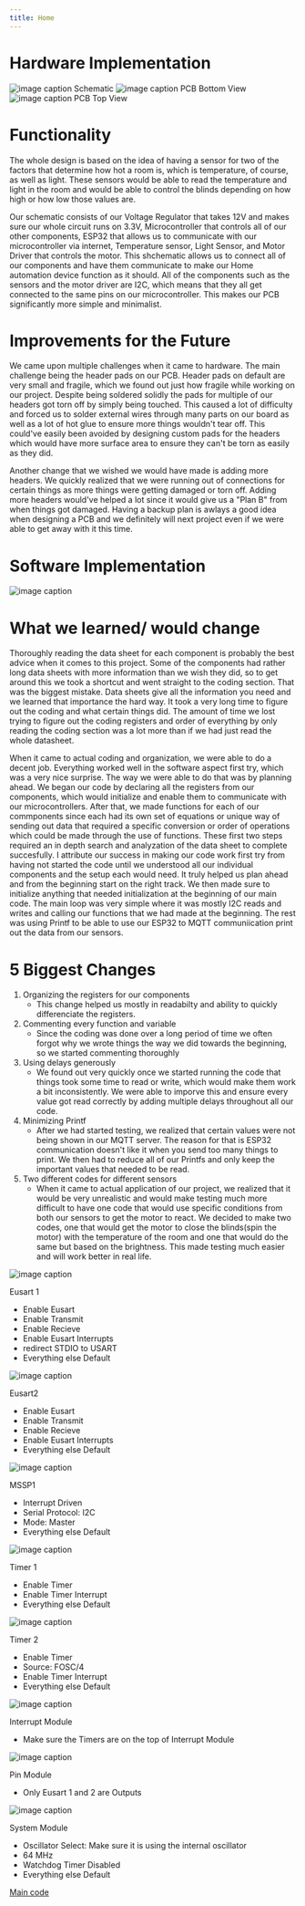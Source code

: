 ```yaml
---
title: Home 
---
```

 
# Hardware Implementation

![image caption](https://github.com/EGR314-Team-305/Team305.github.io/blob/main/media/EGR%20314%20Team%20PCB%202.0%20UDV.png?raw=true)
Schematic
![image caption](https://github.com/EGR314-Team-305/Team305.github.io/blob/main/media/BottomViewPCB.png?raw=true?raw=true)
PCB Bottom View
![image caption](https://github.com/EGR314-Team-305/Team305.github.io/blob/main/media/TopViewPCB.png?raw=true?raw=true)
PCB Top View

# Functionality

The whole design is based on the idea of having a sensor for two of the factors that determine how hot a room is, which is temperature, of course, as well as light. These sensors would be able to read the temperature and light in the room and would be able to control the blinds depending on how high or how low those values are. 

Our schematic consists of our Voltage Regulator that takes 12V and makes sure our whole circuit runs on 3.3V, Microcontroller that controls all of our other components, ESP32 that allows us to communicate with our microcontroller via internet, Temperature sensor, Light Sensor, and Motor Driver that controls the motor. This shchematic allows us to connect all of our components and have them communicate to make our Home automation device function as it should. All of the components such as the sensors and the motor driver are I2C, which means that they all get connected to the same pins on our microcontroller. This makes our PCB significantly more simple and minimalist. 

# Improvements for the Future

We came upon multiple challenges when it came to hardware. The main challenge being the header pads on our PCB. Header pads on default are very small and fragile, which we found out just how fragile while working on our project. Despite being soldered solidly the pads for multiple of our headers got torn off by simply being touched. This caused a lot of difficulty and forced us to solder external wires through many parts on our board as well as a lot of hot glue to ensure more things wouldn't tear off. This could've easily been avoided by designing custom pads for the headers which would have more surface area to ensure they can't be torn as easily as they did.

Another change that we wished we would have made is adding more headers. We quickly realized that we were running out of connections for certain things as more things were getting damaged or torn off. Adding more headers would've helped a lot since it would give us a "Plan B" from when things got damaged. Having a backup plan is awlays a good idea when designing a PCB and we definitely will next project even if we were able to get away with it this time. 

# Software Implementation

![image caption](https://github.com/EGR314-Team-305/Team305.github.io/blob/main/media/Software%20Proposal.png?raw=true)

# What we learned/ would change
Thoroughly reading the data sheet for each component is probably the best advice when it comes to this project. Some of the components had rather long data sheets with more information than we wish they did, so to get around this we took a shortcut and went straight to the coding section. That was the biggest mistake. Data sheets give all the information you need and we learned that importance the hard way. It took a very long time to figure out the coding and what certain things did. The amount of time we lost trying to figure out the coding registers and order of everything by only reading the coding section was a lot more than if we had just read the whole datasheet. 

When it came to actual coding and organization, we were able to do a decent job. Everything worked well in the software aspect first try, which was a very nice surprise. The way we were able to do that was by planning ahead. We began our code by declaring all the registers from our components, which would initialize and enable them to communicate with our microcontrollers. After that, we made functions for each of our commponents since each had its own set of equations or unique way of sending out data that required a specific conversion or order of operations which could be made through the use of functions. These first two steps required an in depth search and analyzation of the data sheet to complete succesfully. I attribute our success in making our code work first try from having not started the code until we understood all our individual components and the setup each would need. It truly helped us plan ahead and from the beginning start on the right track. We then made sure to initialize anything that needed initialization at the beginning of our main code. The main loop was very simple where it was mostly I2C reads and writes and calling our functions that we had made at the beginning. The rest was using Printf to be able to use our ESP32 to MQTT communiication print out the data from our sensors.

# 5 Biggest Changes
1. Organizing the registers for our components
   * This change helped us mostly in readabilty and ability to quickly differenciate the registers.
2. Commenting every function and variable
   * Since the coding was done over a long period of time we often forgot why we wrote things the way we did towards the beginning, so we started commenting thoroughly
3. Using delays generously
   * We found out very quickly once we started running the code that things took some time to read or write, which would make them work a bit inconsistently. We were able to imporve this and ensure every value got read correctly by adding multiple delays throughout all our code.
4. Minimizing Printf
   * After we had started testing, we realized that certain values were not being shown in our MQTT server. The reason for that is ESP32 communication doesn't like it when you send too many things to print. We then had to reduce all of our Printfs and only keep the important values that needed to be read.
5. Two different codes for different sensors
   * When it came to actual application of our project, we realized that it would be very unrealistic and would make testing much more difficult to have one code that would use specific conditions from both our sensors to get the motor to react. We decided to make two codes, one that would get the motor to close the blinds(spin the motor) with the temperature of the room and one that would do the same but based on the brightness. This made testing much easier and will work better in real life.
  
     
![image caption](https://github.com/EGR314-Team-305/Team305.github.io/blob/main/media/MPLABX-MCC-EUSART1.png?raw=true)

Eusart 1
* Enable Eusart
* Enable Transmit
* Enable Recieve
* Enable Eusart Interrupts
* redirect STDIO to USART
* Everything else Default
  

![image caption](https://github.com/EGR314-Team-305/Team305.github.io/blob/main/media/MPLABX-MCC-EUSART2.png?raw=true)

Eusart2
* Enable Eusart
* Enable Transmit
* Enable Recieve
* Enable Eusart Interrupts
* Everything else Default


![image caption](https://github.com/EGR314-Team-305/Team305.github.io/blob/main/media/MPLABX-MCC-MSSP1.png?raw=true)

MSSP1
* Interrupt Driven
* Serial Protocol: I2C
* Mode: Master
* Everything else Default
  

![image caption](https://github.com/EGR314-Team-305/Team305.github.io/blob/main/media/MPLABX-MCC-TMR1.png?raw=true)

Timer 1
* Enable Timer
* Enable Timer Interrupt
* Everything else Default


![image caption](https://github.com/EGR314-Team-305/Team305.github.io/blob/main/media/MPLABX-MCC-TMR2.png?raw=true)

Timer 2
* Enable Timer
* Source: FOSC/4
* Enable Timer Interrupt
* Everything else Default


![image caption](https://github.com/EGR314-Team-305/Team305.github.io/blob/main/media/MPLABX-MCC-Interrupt%20Module.png?raw=true)

Interrupt Module
* Make sure the Timers are on the top of Interrupt Module


![image caption](https://github.com/EGR314-Team-305/Team305.github.io/blob/main/media/MPLABX-MCC-Pin%20Module.png?raw=true)

Pin Module
* Only Eusart 1 and 2 are Outputs


![image caption](https://github.com/EGR314-Team-305/Team305.github.io/blob/main/media/MPLABX-MCC-System%20Module.png?raw=true)

System Module
* Oscillator Select: Make sure it is using the internal oscillator
* 64 MHz
* Watchdog Timer Disabled
* Everything else Default

[Main code](https://github.com/EGR314-Team-305/Team305.github.io/blob/main/Code/mainc.md)


